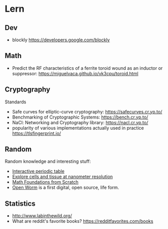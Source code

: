 # Lern

## Dev

- blockly <https://developers.google.com/blockly>

## Math

- Predict the RF characteristics of a ferrite toroid wound as an inductor or suppressor: <https://miguelvaca.github.io/vk3cpu/toroid.html>

## Cryptography

Standards

- Safe curves for elliptic-curve cryptography: <https://safecurves.cr.yp.to/>
- Benchmarking of Cryptographic Systems: <https://bench.cr.yp.to/>
- NaCl: Networking and Cryptography library: <https://nacl.cr.yp.to/>
- popularity of various implementations actually used in practice <https://tlsfingerprint.io/>

## Random

Random knowledge and interesting stuff:

- [Interactive periodic table](https://ptable.com)
- [Explore cells and tissue at nanometer resolution](https://openorganelle.janelia.org/)
- [Math Foundations from Scratch](https://learnaifromscratch.github.io/math.html)
- [Open Worm](https://github.com/openworm/OpenWorm) is a first digital, open source, life form.

## Statistics

- <http://www.labinthewild.org/>
- What are reddit's favorite books? <https://redditfavorites.com/books>